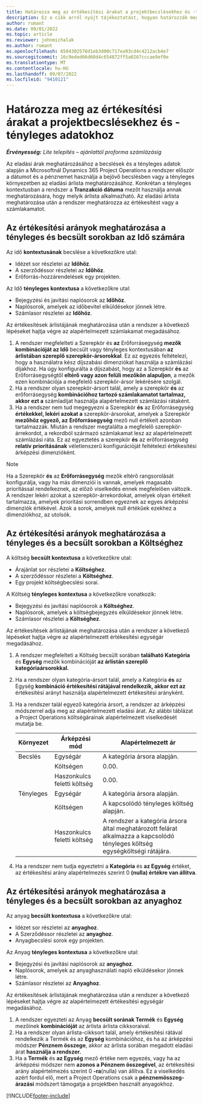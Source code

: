 ```yaml
---
title: Határozza meg az értékesítési árakat a projektbecslésekhez és -tényleges adatokhoz
description: Ez a cikk arról nyújt tájékoztatást, hogyan határozzák meg a projektbecslések és -tényleges adatok értékesítési árait.
author: rumant
ms.date: 09/01/2022
ms.topic: article
ms.reviewer: johnmichalak
ms.author: rumant
ms.openlocfilehash: 6504302578d1eb3d00c717ea93cd4c4212acb4e7
ms.sourcegitcommit: 16c9eded66d60d4c654872ff5a0267cccae9ef0e
ms.translationtype: MT
ms.contentlocale: hu-HU
ms.lasthandoff: 09/07/2022
ms.locfileid: "9410121"
---
```

# <a name="determine-sales-prices-for-project-estimates-and-actuals"></a>Határozza meg az értékesítési árakat a projektbecslésekhez és -tényleges adatokhoz

_**Érvényesség:** Lite telepítés – ajánlattól proforma számlázásig_

Az eladási árak meghatározásához a becslések és a tényleges adatok alapján a Microsoftnál Dynamics 365 Project Operations a rendszer először a dátumot és a pénznemet használja a bejövő becslésben vagy a tényleges környezetben az eladási árlista meghatározásához. Konkrétan a tényleges kontextusban a rendszer a **Tranzakció dátuma** mezőt használja annak meghatározására, hogy melyik árlista alkalmazható. Az eladási árlista meghatározása után a rendszer meghatározza az értékesítést vagy a számlakamatot.

## <a name="determining-sales-rates-on-actual-and-estimate-lines-for-time"></a>Az értékesítési arányok meghatározása a tényleges és becsült sorokban az Idő számára

Az idő **kontextusának** becslése a következőkre utal:

- Idézet sor részletei az **Időhöz**.
- A szerződéssor részletei az **Időhöz**.
- Erőforrás-hozzárendelések egy projekten.

Az Idő **tényleges kontextusa** a következőkre utal:

- Bejegyzési és javítási naplósorok az **Időhöz**.
- Naplósorok, amelyek az időbevitel elküldésekor jönnek létre.
- Számlasor részletei az **Időhöz**. 

Az értékesítések árlistájának meghatározása után a rendszer a következő lépéseket hajtja végre az alapértelmezett számlakamat megadásához.

1. A rendszer megfelelteti a Szerepkör és **az** Erőforrásegység **mezők kombinációját az Idő** becsült vagy tényleges kontextusában **az árlistában szereplő szerepkör-ársorokkal**. Ez az egyezés feltételezi, hogy a használatra kész díjszabási dimenziókat használja a számlázási díjakhoz. Ha úgy konfigurálta a díjszabást, hogy az a Szerepkör **és** az Erőforrásegységtől **eltérő vagy azon felüli mezőkön alapuljon**, a mezők ezen kombinációja a megfelelő szerepkör-ársor lekérésére szolgál.
1. Ha a rendszer olyan szerepkör-ársort talál, amely a szerepkör **és** az erőforrásegység **kombinációhoz tartozó számlakamatot tartalmaz, akkor ezt a** számladíjat használja alapértelmezett számlázási rátaként.
1. Ha a rendszer nem tud megegyezni a Szerepkör **és** az Erőforrásegység **értékekkel, lekéri azokat a** szerepkör-ársorokat, amelyek a Szerepkör **mezőhöz egyező, az** **Erőforrásegység** mező null értékeit azonban tartalmazzák. Miután a rendszer megtalálta a megfelelő szerepkör-árrekordot, a rekordból származó számlakamat lesz az alapértelmezett számlázási ráta. Ez az egyeztetés a szerepkör **és** az erőforrásegység **relatív prioritásának** véletlenszerű konfigurációját feltételezi értékesítési árképzési dimenzióként.

> [!NOTE]
> Ha a Szerepkör **és** az **Erőforrásegység** mezők eltérő rangsorolását konfigurálja, vagy ha más dimenziói is vannak, amelyek magasabb prioritással rendelkeznek, az előző viselkedés ennek megfelelően változik. A rendszer lekéri azokat a szerepkör-árrekordokat, amelyek olyan értékeit tartalmazza, amelyek prioritási sorrendben egyeznek az egyes árképzési dimenziók értékével. Azok a sorok, amelyek null értékűek ezekhez a dimenziókhoz, az utolsók.

## <a name="determining-sales-rates-on-actual-and-estimate-lines-for-expense"></a>Az értékesítési arányok meghatározása a tényleges és a becsült sorokban a Költséghez

A költség **becsült kontextusa** a következőkre utal:

- Árajánlat sor részletei a **Költséghez**.
- A szerződéssor részletei a **Költséghez**.
- Egy projekt költségbecslési sorai.

A Költség **tényleges kontextusa** a következőkre vonatkozik:

- Bejegyzési és javítási naplósorok a **Költséghez**.
- Naplósorok, amelyek a költségbejegyzés elküldésekor jönnek létre.
- Számlasor részletei a **Költséghez**. 

Az értékesítések árlistájának meghatározása után a rendszer a következő lépéseket hajtja végre az alapértelmezett értékesítési egységár megadásához.

1. A rendszer megfelelteti a Költség becsült sorában **található Kategória** és **Egység** mezők kombinációját **az árlistán szereplő kategóriaársorokkal.**
1. Ha a rendszer olyan kategória-ársort talál, amely a Kategória **és** az Egység **kombináció értékesítési rátájával rendelkezik, akkor ezt az** értékesítési arányt használja alapértelmezett értékesítési arányként.
1. Ha a rendszer talál egyező kategória ársort, a rendszer az árképzési módszerrel adja meg az alapértelmezett eladási árat. Az alábbi táblázat a Project Operations költségárainak alapértelmezett viselkedését mutatja be.

    | Környezet | Árképzési mód | Alapértelmezett ár |
    | --- | --- | --- |
    | Becslés | Egységár | A kategória ársora alapján. |
    |        | Költségen | 0.00. |
    |        | Haszonkulcs feletti költség | 0.00. |
    | Tényleges | Egységár | A kategória ársora alapján. |
    |        | Költségen | A kapcsolódó tényleges költség alapján. |
    |        | Haszonkulcs feletti költség | A rendszer a kategória ársora által meghatározott felárat alkalmazza a kapcsolódó tényleges költség egységköltségi rátájára. |

1. Ha a rendszer nem tudja egyeztetni a **Kategória** és **az Egység** értéket, az értékesítési arány alapértelmezés szerint 0 **(nulla) értékre van állítva**.

## <a name="determining-sales-rates-on-actual-and-estimate-lines-for-material"></a>Az értékesítési arányok meghatározása a tényleges és a becsült sorokban az anyaghoz

Az anyag **becsült kontextusa** a következőkre utal:

- Idézet sor részletei az **anyaghoz**.
- A Szerződéssor részletei az **anyaghoz**.
- Anyagbecslési sorok egy projekten.

Az Anyag **tényleges kontextusa** a következőkre utal:

- Bejegyzési és javítási naplósorok az **anyaghoz**.
- Naplósorok, amelyek az anyaghasználati napló elküldésekor jönnek létre.
- Számlasor részletei az **Anyaghoz**. 

Az értékesítések árlistájának meghatározása után a rendszer a következő lépéseket hajtja végre az alapértelmezett értékesítési egységár megadásához.

1. A rendszer egyezteti az Anyag **becsült sorának Termék** és **Egység** mezőinek **kombinációját** az árlista árlista cikksoraival.
1. Ha a rendszer olyan árlista-cikksort talál, amely értékesítési rátával rendelkezik a Termék és az **Egység** kombinációhoz, és ha az árképzési módszer **Pénznem összege**, akkor az árlista sorában megadott eladási árat **használja a rendszer.** 
1. Ha a **Termék** és **az Egység** mező értéke nem egyezés, vagy ha az árképzési módszer nem **azonos a Pénznem összegével**, az értékesítési arány alapértelmezés szerint 0 **-ra**(nulla) van állítva. Ez a viselkedés azért fordul elő, mert a Project Operations csak a **pénznemösszeg-árazási** módszert támogatja a projektben használt anyagokhoz.

[!INCLUDE[footer-include](../../includes/footer-banner.md)]
